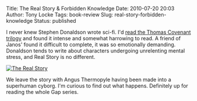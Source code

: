 Title: The Real Story & Forbidden Knowledge
Date: 2010-07-20 20:03
Author: Tony Locke
Tags: book-review
Slug: real-story-forbidden-knowledge
Status: published

I never knew Stephen Donaldson wrote sci-fi. I'd [read the Thomas Covenant trilogy]({filename}power-that-preserves.md) and found it intense and somewhat harrowing to read. A friend of Janos' found it difficult to complete, it was so emotionally demanding. Donaldson tends to write about characters undergoing unrelenting mental stress, and Real Story is no different.  

[![The Real Story](http://upload.wikimedia.org/wikipedia/en/thumb/2/20/The_Real_Story_Cover.png/200px-The_Real_Story_Cover.png)](http://upload.wikimedia.org/wikipedia/en/thumb/2/20/The_Real_Story_Cover.png/200px-The_Real_Story_Cover.png)

We leave the story with Angus Thermopyle having been made into a superhuman cyborg. I'm curious to find out what happens. Definitely up for reading the whole Gap series.
